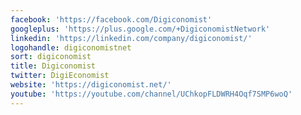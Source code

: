 ```yaml
---
facebook: 'https://facebook.com/Digiconomist'
googleplus: 'https://plus.google.com/+DigiconomistNetwork'
linkedin: 'https://linkedin.com/company/digiconomist/'
logohandle: digiconomistnet
sort: digiconomist
title: Digiconomist
twitter: DigiEconomist
website: 'https://digiconomist.net/'
youtube: 'https://youtube.com/channel/UChkopFLDWRH4Oqf7SMP6woQ'
---
```

